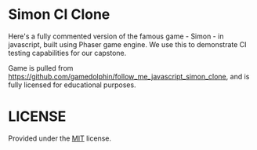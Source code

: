 Simon CI Clone
================================

Here's a fully commented version of the famous game - Simon - in javascript, built using Phaser game engine. We use this to demonstrate CI testing capabilities for our capstone.

Game is pulled from https://github.com/gamedolphin/follow_me_javascript_simon_clone, and is fully licensed for educational purposes.



LICENSE
================================
Provided under the [MIT](http://opensource.org/licenses/MIT) license.
